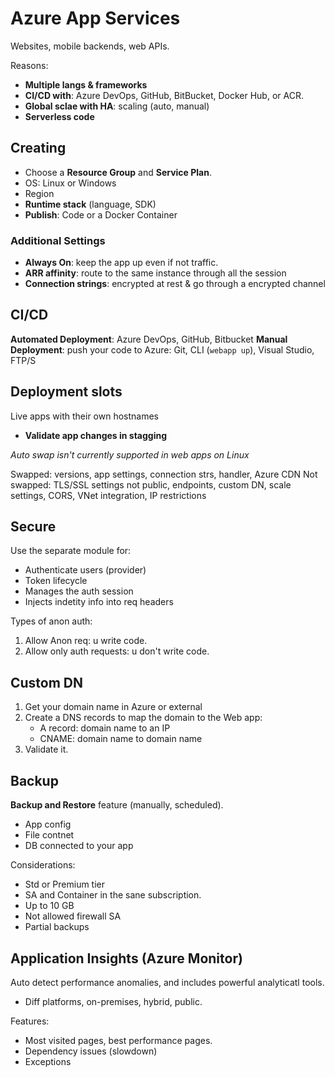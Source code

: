 # Azure App Services
Websites, mobile backends, web APIs. 

Reasons:
- **Multiple langs & frameworks**
- **CI/CD with**: Azure DevOps, GitHub, BitBucket, Docker Hub, or ACR.
- **Global sclae with HA**: scaling (auto, manual)
- **Serverless code**

## Creating
- Choose a **Resource Group** and **Service Plan**.
- OS: Linux or Windows
- Region
- **Runtime stack** (language, SDK)
- **Publish**: Code or a Docker Container

### Additional Settings
- **Always On**: keep the app up even if not traffic.
- **ARR affinity**: route to the same instance through all the session
- **Connection strings**: encrypted at rest & go through a encrypted channel

## CI/CD
**Automated Deployment**: Azure DevOps, GitHub, Bitbucket
**Manual Deployment**: push your code to Azure: Git, CLI (`webapp up`), Visual Studio, FTP/S

## Deployment slots
Live apps with their own hostnames
- **Validate app changes in stagging**

*Auto swap isn't currently supported in web apps on Linux* 

Swapped: versions, app settings, connection strs, handler, Azure CDN
Not swapped: TLS/SSL settings not public, endpoints, custom DN, scale settings, CORS, VNet integration, IP restrictions

## Secure
Use the separate module for:
- Authenticate users (provider)
- Token lifecycle
- Manages the auth session
- Injects indetity info into req headers

Types of anon auth:
1. Allow Anon req: u write code.
2. Allow only auth requests: u don't write code.

## Custom DN
1. Get your domain name in Azure or external
2. Create a DNS records to map the domain to the Web app:
    - A record: domain name to an IP
    - CNAME: domain name to domain name
3. Validate it.

## Backup
**Backup and Restore** feature (manually, scheduled).
- App config
- File contnet
- DB connected to your app

Considerations:
- Std or Premium tier
- SA and Container in the sane subscription.
- Up to 10 GB
- Not allowed firewall SA
- Partial backups

## Application Insights (Azure Monitor)
Auto detect performance anomalies, and includes powerful analyticatl tools.
- Diff platforms, on-premises, hybrid, public.

Features:
- Most visited pages, best performance pages.
- Dependency issues (slowdown)
- Exceptions
